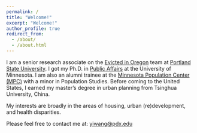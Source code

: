 ```yaml
---
permalink: /
title: "Welcome!"
excerpt: "Welcome!"
author_profile: true
redirect_from: 
  - /about/
  - /about.html
---
```


I am a senior research associate on the [Evicted in Oregon](https://www.evictedinoregon.com) team at [Portland State University](https://www.pdx.edu/profile/exists?id=yiwang). I got my Ph.D. in [Public Affairs](https://www.hhh.umn.edu/doctor-philosophy-phd-public-affairs/phd-students/yi-wang) at the University of Minnesota. I am also an alumni trainee at the [Minnesota Population Center (MPC)](https://pop.umn.edu/content/yi-wang) with a minor in Population Studies. Before coming to the United States, I earned my master’s degree in urban planning from Tsinghua University, China.

My interests are broadly in the areas of housing, urban (re)development, and health disparities.

Please feel free to contact me at: yiwang@pdx.edu

